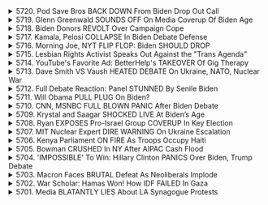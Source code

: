 <details>
<summary>5720. Pod Save Bros BACK DOWN From Biden Drop Out Call</summary><br>

<a href="https://www.youtube.com/watch?v=aF1QdYXm_Ks" target="_blank">
    <img src="https://img.youtube.com/vi/aF1QdYXm_Ks/maxresdefault.jpg" 
        alt="[Youtube]" width="200">
</a>

# Pod Save Bros BACK DOWN From Biden Drop Out Call


</details>

<details>
<summary>5719. Glenn Greenwald SOUNDS OFF On Media Coverup Of Biden Age</summary><br>

<a href="https://www.youtube.com/watch?v=nYExxtiYyBU" target="_blank">
    <img src="https://img.youtube.com/vi/nYExxtiYyBU/maxresdefault.jpg" 
        alt="[Youtube]" width="200">
</a>

# Glenn Greenwald SOUNDS OFF On Media Coverup Of Biden Age


</details>

<details>
<summary>5718. Biden Donors REVOLT Over Campaign Cope</summary><br>

<a href="https://www.youtube.com/watch?v=XpuR5woHpmk" target="_blank">
    <img src="https://img.youtube.com/vi/XpuR5woHpmk/maxresdefault.jpg" 
        alt="[Youtube]" width="200">
</a>

# Biden Donors REVOLT Over Campaign Cope


</details>

<details>
<summary>5717. Kamala, Pelosi COLLAPSE In Biden Debate Defense</summary><br>

<a href="https://www.youtube.com/watch?v=R10odHWVtMM" target="_blank">
    <img src="https://img.youtube.com/vi/R10odHWVtMM/maxresdefault.jpg" 
        alt="[Youtube]" width="200">
</a>

# Kamala, Pelosi COLLAPSE In Biden Debate Defense


</details>

<details>
<summary>5716. Morning Joe, NYT FLIP FLOP: Biden SHOULD DROP</summary><br>

<a href="https://www.youtube.com/watch?v=Qh_vFGWAvDU" target="_blank">
    <img src="https://img.youtube.com/vi/Qh_vFGWAvDU/maxresdefault.jpg" 
        alt="[Youtube]" width="200">
</a>

# Morning Joe, NYT FLIP FLOP: Biden SHOULD DROP


</details>

<details>
<summary>5715. Lesbian Rights Activist Speaks Out Against the "Trans Agenda"</summary><br>

<a href="https://www.youtube.com/watch?v=jXJMGu4fA1Q" target="_blank">
    <img src="https://img.youtube.com/vi/jXJMGu4fA1Q/maxresdefault.jpg" 
        alt="[Youtube]" width="200">
</a>

# Lesbian Rights Activist Speaks Out Against the "Trans Agenda"


</details>

<details>
<summary>5714. YouTube's Favorite Ad: BetterHelp's TAKEOVER Of Gig Therapy</summary><br>

<a href="https://www.youtube.com/watch?v=XmZG27NNCHM" target="_blank">
    <img src="https://img.youtube.com/vi/XmZG27NNCHM/maxresdefault.jpg" 
        alt="[Youtube]" width="200">
</a>

# YouTube's Favorite Ad: BetterHelp's TAKEOVER Of Gig Therapy


</details>

<details>
<summary>5713. Dave Smith VS Vaush HEATED DEBATE On Ukraine, NATO, Nuclear War</summary><br>

<a href="https://www.youtube.com/watch?v=dcoZq1t9f2Y" target="_blank">
    <img src="https://img.youtube.com/vi/dcoZq1t9f2Y/maxresdefault.jpg" 
        alt="[Youtube]" width="200">
</a>

# Dave Smith VS Vaush HEATED DEBATE On Ukraine, NATO, Nuclear War


</details>

<details>
<summary>5712. Full Debate Reaction: Panel STUNNED By Senile Biden</summary><br>

<a href="https://www.youtube.com/watch?v=cV8ULfwTneE" target="_blank">
    <img src="https://img.youtube.com/vi/cV8ULfwTneE/maxresdefault.jpg" 
        alt="[Youtube]" width="200">
</a>

# Full Debate Reaction: Panel STUNNED By Senile Biden


</details>

<details>
<summary>5711. Will Obama PULL PLUG On Biden?</summary><br>

<a href="https://www.youtube.com/watch?v=FcCUd6Qi0OM" target="_blank">
    <img src="https://img.youtube.com/vi/FcCUd6Qi0OM/maxresdefault.jpg" 
        alt="[Youtube]" width="200">
</a>

# Will Obama PULL PLUG On Biden?


</details>

<details>
<summary>5710. CNN, MSNBC FULL BLOWN PANIC After Biden Debate</summary><br>

<a href="https://www.youtube.com/watch?v=xTZk99tu2VU" target="_blank">
    <img src="https://img.youtube.com/vi/xTZk99tu2VU/maxresdefault.jpg" 
        alt="[Youtube]" width="200">
</a>

# CNN, MSNBC FULL BLOWN PANIC After Biden Debate


</details>

<details>
<summary>5709. Krystal and Saagar SHOCKED LIVE At Biden’s Age</summary><br>

<a href="https://www.youtube.com/watch?v=QoKfbZ3yzug" target="_blank">
    <img src="https://img.youtube.com/vi/QoKfbZ3yzug/maxresdefault.jpg" 
        alt="[Youtube]" width="200">
</a>

# Krystal and Saagar SHOCKED LIVE At Biden’s Age


</details>

<details>
<summary>5708. Ryan EXPOSES Pro-Israel Group COVERUP In Key Election</summary><br>

<a href="https://www.youtube.com/watch?v=d3ryCuMpOf8" target="_blank">
    <img src="https://img.youtube.com/vi/d3ryCuMpOf8/maxresdefault.jpg" 
        alt="[Youtube]" width="200">
</a>

# Ryan EXPOSES Pro-Israel Group COVERUP In Key Election


</details>

<details>
<summary>5707. MIT Nuclear Expert DIRE WARNING On Ukraine Escalation</summary><br>

<a href="https://www.youtube.com/watch?v=yZwE0BBO5S0" target="_blank">
    <img src="https://img.youtube.com/vi/yZwE0BBO5S0/maxresdefault.jpg" 
        alt="[Youtube]" width="200">
</a>

# MIT Nuclear Expert DIRE WARNING On Ukraine Escalation


</details>

<details>
<summary>5706. Kenya Parliament ON FIRE As Troops Occupy Haiti</summary><br>

<a href="https://www.youtube.com/watch?v=ZuP6RwPjHgI" target="_blank">
    <img src="https://img.youtube.com/vi/ZuP6RwPjHgI/maxresdefault.jpg" 
        alt="[Youtube]" width="200">
</a>

# Kenya Parliament ON FIRE As Troops Occupy Haiti


</details>

<details>
<summary>5705. Bowman CRUSHED In NY After AIPAC Cash Flood</summary><br>

<a href="https://www.youtube.com/watch?v=KN4LH0EpbBE" target="_blank">
    <img src="https://img.youtube.com/vi/KN4LH0EpbBE/maxresdefault.jpg" 
        alt="[Youtube]" width="200">
</a>

# Bowman CRUSHED In NY After AIPAC Cash Flood


</details>

<details>
<summary>5704. 'IMPOSSIBLE' To Win: Hillary Clinton PANICS Over Biden, Trump Debate</summary><br>

<a href="https://www.youtube.com/watch?v=RHnptIKWwrA" target="_blank">
    <img src="https://img.youtube.com/vi/RHnptIKWwrA/maxresdefault.jpg" 
        alt="[Youtube]" width="200">
</a>

# 'IMPOSSIBLE' To Win: Hillary Clinton PANICS Over Biden, Trump Debate


</details>

<details>
<summary>5703. Macron Faces BRUTAL Defeat As Neoliberals Implode</summary><br>

<a href="https://www.youtube.com/watch?v=0NGthhvGC7o" target="_blank">
    <img src="https://img.youtube.com/vi/0NGthhvGC7o/maxresdefault.jpg" 
        alt="[Youtube]" width="200">
</a>

# Macron Faces BRUTAL Defeat As Neoliberals Implode


</details>

<details>
<summary>5702. War Scholar: Hamas Won! How IDF FAILED In Gaza</summary><br>

<a href="https://www.youtube.com/watch?v=NUcmWxBmjmY" target="_blank">
    <img src="https://img.youtube.com/vi/NUcmWxBmjmY/maxresdefault.jpg" 
        alt="[Youtube]" width="200">
</a>

# War Scholar: Hamas Won! How IDF FAILED In Gaza


</details>

<details>
<summary>5701. Media BLATANTLY LIES About LA Synagogue Protests</summary><br>

<a href="https://www.youtube.com/watch?v=qnLwmXTTWWM" target="_blank">
    <img src="https://img.youtube.com/vi/qnLwmXTTWWM/maxresdefault.jpg" 
        alt="[Youtube]" width="200">
</a>

# Media BLATANTLY LIES About LA Synagogue Protests


</details>


